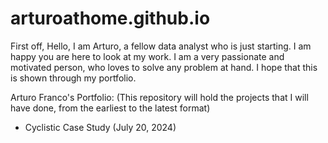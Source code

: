 # arturoathome.github.io
First off, 
Hello, I am Arturo, a fellow data analyst who is just starting. I am happy you are here to look at my work.
I am a very passionate and motivated person, who loves to solve any problem at hand. I hope that this is shown through my portfolio.

Arturo Franco's Portfolio:
(This repository will hold the projects that I will have done, from the earliest to the latest format)

  * Cyclistic Case Study (July 20, 2024)
